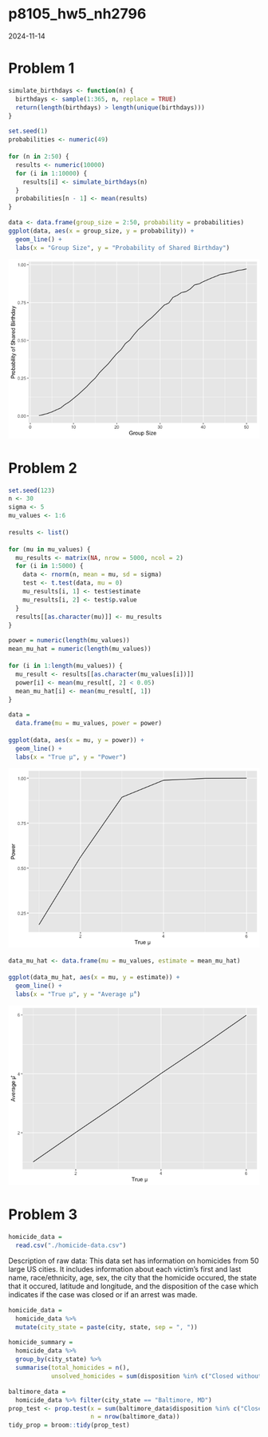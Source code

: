 p8105_hw5_nh2796
================
2024-11-14

# Problem 1

``` r
simulate_birthdays <- function(n) {
  birthdays <- sample(1:365, n, replace = TRUE)
  return(length(birthdays) > length(unique(birthdays)))
}
```

``` r
set.seed(1)
probabilities <- numeric(49)

for (n in 2:50) {
  results <- numeric(10000)
  for (i in 1:10000) {
    results[i] <- simulate_birthdays(n)
  }
  probabilities[n - 1] <- mean(results)
}
```

``` r
data <- data.frame(group_size = 2:50, probability = probabilities)
ggplot(data, aes(x = group_size, y = probability)) + 
  geom_line() + 
  labs(x = "Group Size", y = "Probability of Shared Birthday")
```

![](p8105_hw5_nh2796_files/figure-gfm/unnamed-chunk-3-1.png)<!-- -->

# Problem 2

``` r
set.seed(123)
n <- 30
sigma <- 5
mu_values <- 1:6

results <- list()

for (mu in mu_values) {
  mu_results <- matrix(NA, nrow = 5000, ncol = 2)  
  for (i in 1:5000) {
    data <- rnorm(n, mean = mu, sd = sigma)
    test <- t.test(data, mu = 0)
    mu_results[i, 1] <- test$estimate
    mu_results[i, 2] <- test$p.value
  }
  results[[as.character(mu)]] <- mu_results
}
```

``` r
power = numeric(length(mu_values))
mean_mu_hat = numeric(length(mu_values))

for (i in 1:length(mu_values)) {
  mu_result <- results[[as.character(mu_values[i])]]
  power[i] <- mean(mu_result[, 2] < 0.05)  
  mean_mu_hat[i] <- mean(mu_result[, 1])  
}
```

``` r
data = 
  data.frame(mu = mu_values, power = power)

ggplot(data, aes(x = mu, y = power)) +
  geom_line() +
  labs(x = "True µ", y = "Power")
```

![](p8105_hw5_nh2796_files/figure-gfm/unnamed-chunk-6-1.png)<!-- -->

``` r
data_mu_hat <- data.frame(mu = mu_values, estimate = mean_mu_hat)

ggplot(data_mu_hat, aes(x = mu, y = estimate)) +
  geom_line() +
  labs(x = "True µ", y = "Average µ̂")
```

![](p8105_hw5_nh2796_files/figure-gfm/unnamed-chunk-7-1.png)<!-- -->

# Problem 3

``` r
homicide_data =
  read.csv("./homicide-data.csv")
```

Description of raw data: This data set has information on homicides from
50 large US cities. It includes information about each victim’s first
and last name, race/ethnicity, age, sex, the city that the homicide
occured, the state that it occured, latitude and longitude, and the
disposition of the case which indicates if the case was closed or if an
arrest was made.

``` r
homicide_data = 
  homicide_data %>%
  mutate(city_state = paste(city, state, sep = ", "))
```

``` r
homicide_summary =
  homicide_data %>%
  group_by(city_state) %>%
  summarise(total_homicides = n(), 
            unsolved_homicides = sum(disposition %in% c("Closed without arrest", "Open/No arrest")))
```

``` r
baltimore_data = 
  homicide_data %>% filter(city_state == "Baltimore, MD")
prop_test <- prop.test(x = sum(baltimore_data$disposition %in% c("Closed without arrest", "Open/No arrest")), 
                       n = nrow(baltimore_data))
tidy_prop = broom::tidy(prop_test)
```
